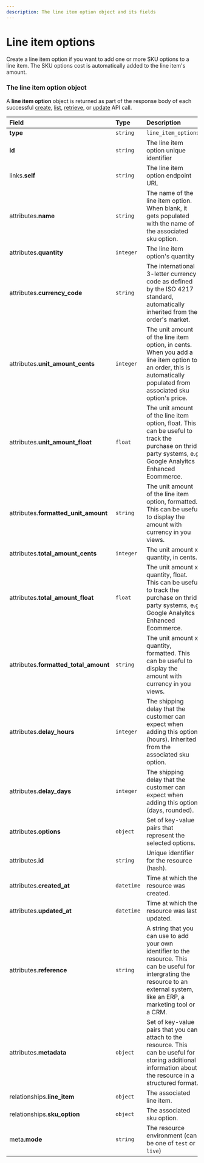 ```yaml
---
description: The line item option object and its fields
---
```


# Line item options

Create a line item option if you want to add one or more SKU options to a line item.
The SKU options cost is automatically added to the line item's amount.


### The line item option object

A **line item option** object is returned as part of the response body of each successful
[create](/api-reference/resources/line_item_options/create_line_item_option),
[list](/api-reference/resources/line_item_options/list_line_item_options),
[retrieve](/api-reference/resources/line_item_options/retrieve_line_item_option),
or [update](/api-reference/resources/line_item_options/update_line_item_option) API call.

| Field | Type | Description |
| :--- | :--- | :--- |
| **type** | `string` | `line_item_options` |
| **id** | `string` | The line item option unique identifier |
| links.**self** | `string` | The line item option endpoint URL |
| attributes.**name** | `string` | The name of the line item option. When blank, it gets populated with the name of the associated sku option. |
| attributes.**quantity** | `integer` | The line item option's quantity |
| attributes.**currency_code** | `string` | The international 3-letter currency code as defined by the ISO 4217 standard, automatically inherited from the order's market. |
| attributes.**unit_amount_cents** | `integer` | The unit amount of the line item option, in cents. When you add a line item option to an order, this is automatically populated from associated sku option's price. |
| attributes.**unit_amount_float** | `float` | The unit amount of the line item option, float. This can be useful to track the purchase on thrid party systems, e.g Google Analyitcs Enhanced Ecommerce. |
| attributes.**formatted_unit_amount** | `string` | The unit amount of the line item option, formatted. This can be useful to display the amount with currency in you views. |
| attributes.**total_amount_cents** | `integer` | The unit amount x quantity, in cents. |
| attributes.**total_amount_float** | `float` | The unit amount x quantity, float. This can be useful to track the purchase on thrid party systems, e.g Google Analyitcs Enhanced Ecommerce. |
| attributes.**formatted_total_amount** | `string` | The unit amount x quantity, formatted. This can be useful to display the amount with currency in you views. |
| attributes.**delay_hours** | `integer` | The shipping delay that the customer can expect when adding this option (hours). Inherited from the associated sku option. |
| attributes.**delay_days** | `integer` | The shipping delay that the customer can expect when adding this option (days, rounded). |
| attributes.**options** | `object` | Set of key-value pairs that represent the selected options. |
| attributes.**id** | `string` | Unique identifier for the resource (hash). |
| attributes.**created_at** | `datetime` | Time at which the resource was created. |
| attributes.**updated_at** | `datetime` | Time at which the resource was last updated. |
| attributes.**reference** | `string` | A string that you can use to add your own identifier to the resource. This can be useful for intergrating the resource to an external system, like an ERP, a marketing tool or a CRM. |
| attributes.**metadata** | `object` | Set of key-value pairs that you can attach to the resource. This can be useful for storing additional information about the resource in a structured format. |
| relationships.**line_item** | `object` | The associated line item. |
| relationships.**sku_option** | `object` | The associated sku option. |
| meta.**mode** | `string` | The resource environment \(can be one of `test` or `live`\) |
